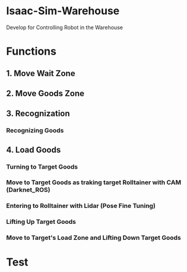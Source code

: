 # Isaac-Sim-Warehouse
Develop for Controlling Robot in the Warehouse

# Functions
## 1. Move Wait Zone

## 2. Move Goods Zone

## 3. Recognization
### Recognizing Goods 

## 4. Load Goods
### Turning to Target Goods

### Move to Target Goods as traking target Rolltainer with CAM (Darknet_ROS)

### Entering to Rolltainer with Lidar (Pose Fine Tuning)

### Lifting Up Target Goods

### Move to Target's Load Zone and Lifting Down Target Goods

# Test
